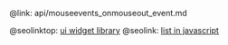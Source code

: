 @link: api/mouseevents_onmouseout_event.md

@seolinktop: [ui widget library](https://webix.com)
@seolink: [list in javascript](https://webix.com/widget/list/)